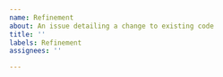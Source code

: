 ```yaml
---
name: Refinement
about: An issue detailing a change to existing code
title: ''
labels: Refinement
assignees: ''

---
```


